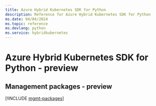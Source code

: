 ```yaml
---
title: Azure Hybrid Kubernetes SDK for Python
description: Reference for Azure Hybrid Kubernetes SDK for Python
ms.date: 04/04/2024
ms.topic: reference
ms.devlang: python
ms.service: hybridkubernetes
---
```

# Azure Hybrid Kubernetes SDK for Python - preview

## Management packages - preview
[!INCLUDE [mgmt-packages](hybrid-kubernetes-mgmt-index.md)]
